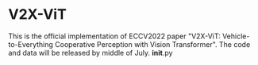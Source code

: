 # V2X-ViT
This is the official implementation of ECCV2022 paper "V2X-ViT: Vehicle-to-Everything Cooperative Perception with Vision Transformer". The code and data will be released by middle of July. 
__init__.py